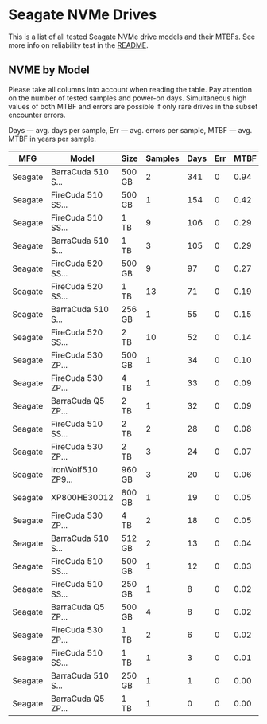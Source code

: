 Seagate NVMe Drives
===================

This is a list of all tested Seagate NVMe drive models and their MTBFs. See more
info on reliability test in the [README](https://github.com/linuxhw/SMART).

NVME by Model
------------

Please take all columns into account when reading the table. Pay attention on the
number of tested samples and power-on days. Simultaneous high values of both MTBF
and errors are possible if only rare drives in the subset encounter errors.

Days — avg. days per sample,
Err  — avg. errors per sample,
MTBF — avg. MTBF in years per sample.

| MFG       | Model              | Size   | Samples | Days  | Err   | MTBF |
|-----------|--------------------|--------|---------|-------|-------|------|
| Seagate   | BarraCuda 510 S... | 500 GB | 2       | 341   | 0     | 0.94   |
| Seagate   | FireCuda 510 SS... | 500 GB | 1       | 154   | 0     | 0.42   |
| Seagate   | FireCuda 510 SS... | 1 TB   | 9       | 106   | 0     | 0.29   |
| Seagate   | BarraCuda 510 S... | 1 TB   | 3       | 105   | 0     | 0.29   |
| Seagate   | FireCuda 520 SS... | 500 GB | 9       | 97    | 0     | 0.27   |
| Seagate   | FireCuda 520 SS... | 1 TB   | 13      | 71    | 0     | 0.19   |
| Seagate   | BarraCuda 510 S... | 256 GB | 1       | 55    | 0     | 0.15   |
| Seagate   | FireCuda 520 SS... | 2 TB   | 10      | 52    | 0     | 0.14   |
| Seagate   | FireCuda 530 ZP... | 500 GB | 1       | 34    | 0     | 0.10   |
| Seagate   | FireCuda 530 ZP... | 4 TB   | 1       | 33    | 0     | 0.09   |
| Seagate   | BarraCuda Q5 ZP... | 2 TB   | 1       | 32    | 0     | 0.09   |
| Seagate   | FireCuda 510 SS... | 2 TB   | 2       | 28    | 0     | 0.08   |
| Seagate   | FireCuda 530 ZP... | 2 TB   | 3       | 24    | 0     | 0.07   |
| Seagate   | IronWolf510 ZP9... | 960 GB | 3       | 20    | 0     | 0.06   |
| Seagate   | XP800HE30012       | 800 GB | 1       | 19    | 0     | 0.05   |
| Seagate   | FireCuda 530 ZP... | 4 TB   | 2       | 18    | 0     | 0.05   |
| Seagate   | BarraCuda 510 S... | 512 GB | 2       | 13    | 0     | 0.04   |
| Seagate   | FireCuda 510 SS... | 500 GB | 1       | 12    | 0     | 0.03   |
| Seagate   | FireCuda 510 SS... | 250 GB | 1       | 8     | 0     | 0.02   |
| Seagate   | BarraCuda Q5 ZP... | 500 GB | 4       | 8     | 0     | 0.02   |
| Seagate   | FireCuda 530 ZP... | 1 TB   | 2       | 6     | 0     | 0.02   |
| Seagate   | FireCuda 510 SS... | 1 TB   | 1       | 3     | 0     | 0.01   |
| Seagate   | BarraCuda 510 S... | 250 GB | 1       | 1     | 0     | 0.00   |
| Seagate   | BarraCuda Q5 ZP... | 1 TB   | 1       | 0     | 0     | 0.00   |
